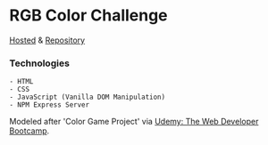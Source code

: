 # RGB Color Challenge

[Hosted](https://game-rgb.herokuapp.com/) & [Repository](https://github.com/cwithac/vanilla_colors)

### Technologies
```
- HTML
- CSS
- JavaScript (Vanilla DOM Manipulation)
- NPM Express Server
```

Modeled after 'Color Game Project' via [Udemy: The Web Developer Bootcamp](https://www.udemy.com/the-web-developer-bootcamp).
